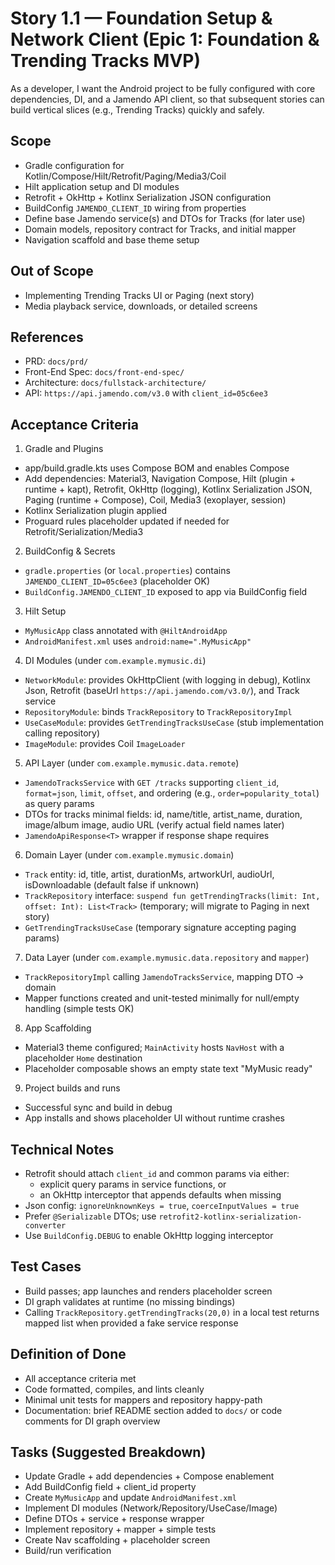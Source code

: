 # Story 1.1 — Foundation Setup & Network Client (Epic 1: Foundation & Trending Tracks MVP)

As a developer,
I want the Android project to be fully configured with core dependencies, DI, and a Jamendo API client,
so that subsequent stories can build vertical slices (e.g., Trending Tracks) quickly and safely.

## Scope
- Gradle configuration for Kotlin/Compose/Hilt/Retrofit/Paging/Media3/Coil
- Hilt application setup and DI modules
- Retrofit + OkHttp + Kotlinx Serialization JSON configuration
- BuildConfig `JAMENDO_CLIENT_ID` wiring from properties
- Define base Jamendo service(s) and DTOs for Tracks (for later use)
- Domain models, repository contract for Tracks, and initial mapper
- Navigation scaffold and base theme setup

## Out of Scope
- Implementing Trending Tracks UI or Paging (next story)
- Media playback service, downloads, or detailed screens

## References
- PRD: `docs/prd/`
- Front-End Spec: `docs/front-end-spec/`
- Architecture: `docs/fullstack-architecture/`
- API: `https://api.jamendo.com/v3.0` with `client_id=05c6ee3`

## Acceptance Criteria
1) Gradle and Plugins
- app/build.gradle.kts uses Compose BOM and enables Compose
- Add dependencies: Material3, Navigation Compose, Hilt (plugin + runtime + kapt), Retrofit, OkHttp (logging), Kotlinx Serialization JSON, Paging (runtime + Compose), Coil, Media3 (exoplayer, session)
- Kotlinx Serialization plugin applied
- Proguard rules placeholder updated if needed for Retrofit/Serialization/Media3

2) BuildConfig & Secrets
- `gradle.properties` (or `local.properties`) contains `JAMENDO_CLIENT_ID=05c6ee3` (placeholder OK)
- `BuildConfig.JAMENDO_CLIENT_ID` exposed to app via BuildConfig field

3) Hilt Setup
- `MyMusicApp` class annotated with `@HiltAndroidApp`
- `AndroidManifest.xml` uses `android:name=".MyMusicApp"`

4) DI Modules (under `com.example.mymusic.di`)
- `NetworkModule`: provides OkHttpClient (with logging in debug), Kotlinx Json, Retrofit (baseUrl `https://api.jamendo.com/v3.0/`), and Track service
- `RepositoryModule`: binds `TrackRepository` to `TrackRepositoryImpl`
- `UseCaseModule`: provides `GetTrendingTracksUseCase` (stub implementation calling repository)
- `ImageModule`: provides Coil `ImageLoader`

5) API Layer (under `com.example.mymusic.data.remote`)
- `JamendoTracksService` with `GET /tracks` supporting `client_id`, `format=json`, `limit`, `offset`, and ordering (e.g., `order=popularity_total`) as query params
- DTOs for tracks minimal fields: id, name/title, artist_name, duration, image/album image, audio URL (verify actual field names later)
- `JamendoApiResponse<T>` wrapper if response shape requires

6) Domain Layer (under `com.example.mymusic.domain`)
- `Track` entity: id, title, artist, durationMs, artworkUrl, audioUrl, isDownloadable (default false if unknown)
- `TrackRepository` interface: `suspend fun getTrendingTracks(limit: Int, offset: Int): List<Track>` (temporary; will migrate to Paging in next story)
- `GetTrendingTracksUseCase` (temporary signature accepting paging params)

7) Data Layer (under `com.example.mymusic.data.repository` and `mapper`)
- `TrackRepositoryImpl` calling `JamendoTracksService`, mapping DTO → domain
- Mapper functions created and unit-tested minimally for null/empty handling (simple tests OK)

8) App Scaffolding
- Material3 theme configured; `MainActivity` hosts `NavHost` with a placeholder `Home` destination
- Placeholder composable shows an empty state text "MyMusic ready"

9) Project builds and runs
- Successful sync and build in debug
- App installs and shows placeholder UI without runtime crashes

## Technical Notes
- Retrofit should attach `client_id` and common params via either:
  - explicit query params in service functions, or
  - an OkHttp interceptor that appends defaults when missing
- Json config: `ignoreUnknownKeys = true`, `coerceInputValues = true`
- Prefer `@Serializable` DTOs; use `retrofit2-kotlinx-serialization-converter`
- Use `BuildConfig.DEBUG` to enable OkHttp logging interceptor

## Test Cases
- Build passes; app launches and renders placeholder screen
- DI graph validates at runtime (no missing bindings)
- Calling `TrackRepository.getTrendingTracks(20,0)` in a local test returns mapped list when provided a fake service response

## Definition of Done
- All acceptance criteria met
- Code formatted, compiles, and lints cleanly
- Minimal unit tests for mappers and repository happy-path
- Documentation: brief README section added to `docs/` or code comments for DI graph overview

## Tasks (Suggested Breakdown)
- Update Gradle + add dependencies + Compose enablement
- Add BuildConfig field + client_id property
- Create `MyMusicApp` and update `AndroidManifest.xml`
- Implement DI modules (Network/Repository/UseCase/Image)
- Define DTOs + service + response wrapper
- Implement repository + mapper + simple tests
- Create Nav scaffolding + placeholder screen
- Build/run verification
